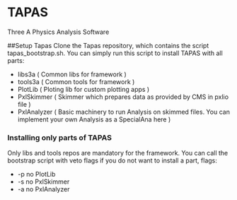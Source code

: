 # TAPAS
Three A Physics Analysis Software

##Setup Tapas
Clone the Tapas repository, which contains the script tapas_bootstrap.sh. You can simply run this script to install TAPAS with all parts:
* libs3a ( Common libs for framework )
* tools3a ( Common tools for framework )
* PlotLib ( Ploting lib for custom plotting apps )
* PxlSkimmer ( Skimmer which prepares data as provided by CMS in pxlio file )
* PxlAnalyzer ( Basic machinery to run Analysis on skimmed files. You can implement your own Analysis as a SpecialAna here )

### Installing only parts of TAPAS
Only libs and tools repos are mandatory for the framework. You can call the bootstrap script with veto flags if you do not want to install a part, flags:
* -p no PlotLib
* -s no PxlSkimmer
* -a no PxlAnalyzer
